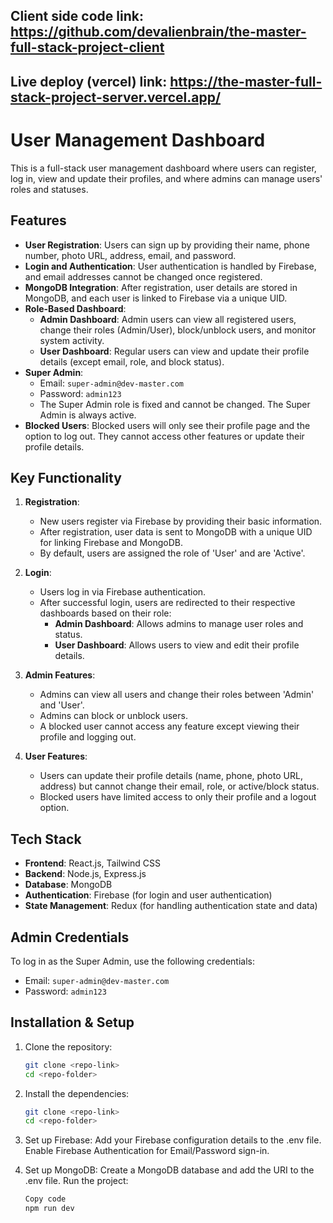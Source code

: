 ## Client side code link: https://github.com/devalienbrain/the-master-full-stack-project-client
## Live deploy (vercel) link: https://the-master-full-stack-project-server.vercel.app/

# User Management Dashboard

This is a full-stack user management dashboard where users can register, log in, view and update their profiles, and where admins can manage users' roles and statuses.

## Features

- **User Registration**: Users can sign up by providing their name, phone number, photo URL, address, email, and password.
- **Login and Authentication**: User authentication is handled by Firebase, and email addresses cannot be changed once registered.
- **MongoDB Integration**: After registration, user details are stored in MongoDB, and each user is linked to Firebase via a unique UID.
- **Role-Based Dashboard**:
  - **Admin Dashboard**: Admin users can view all registered users, change their roles (Admin/User), block/unblock users, and monitor system activity.
  - **User Dashboard**: Regular users can view and update their profile details (except email, role, and block status).
- **Super Admin**: 
  - Email: `super-admin@dev-master.com`
  - Password: `admin123`
  - The Super Admin role is fixed and cannot be changed. The Super Admin is always active.
- **Blocked Users**: Blocked users will only see their profile page and the option to log out. They cannot access other features or update their profile details.

## Key Functionality

1. **Registration**: 
   - New users register via Firebase by providing their basic information.
   - After registration, user data is sent to MongoDB with a unique UID for linking Firebase and MongoDB.
   - By default, users are assigned the role of 'User' and are 'Active'.

2. **Login**:
   - Users log in via Firebase authentication.
   - After successful login, users are redirected to their respective dashboards based on their role:
     - **Admin Dashboard**: Allows admins to manage user roles and status.
     - **User Dashboard**: Allows users to view and edit their profile details.

3. **Admin Features**:
   - Admins can view all users and change their roles between 'Admin' and 'User'.
   - Admins can block or unblock users.
   - A blocked user cannot access any feature except viewing their profile and logging out.

4. **User Features**:
   - Users can update their profile details (name, phone, photo URL, address) but cannot change their email, role, or active/block status.
   - Blocked users have limited access to only their profile and a logout option.

## Tech Stack

- **Frontend**: React.js, Tailwind CSS
- **Backend**: Node.js, Express.js
- **Database**: MongoDB
- **Authentication**: Firebase (for login and user authentication)
- **State Management**: Redux (for handling authentication state and data)

## Admin Credentials

To log in as the Super Admin, use the following credentials:

- Email: `super-admin@dev-master.com`
- Password: `admin123`

## Installation & Setup

1. Clone the repository:
   ```bash
   git clone <repo-link>
   cd <repo-folder>
2. Install the dependencies:
    ```bash
   git clone <repo-link>
   cd <repo-folder>

3. Set up Firebase:
    Add your Firebase configuration details to the .env file.
    Enable Firebase Authentication for Email/Password sign-in.

4. Set up MongoDB:
    Create a MongoDB database and add the URI to the .env file.
    Run the project:
    ```bash
    Copy code
    npm run dev